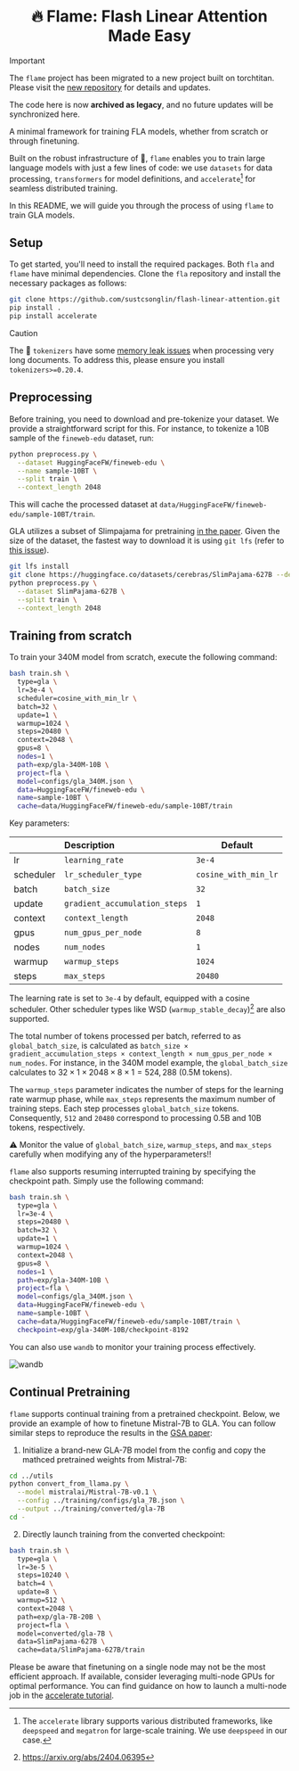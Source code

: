 <div align="center">

# 🔥 Flame: Flash Linear Attention Made Easy

</div>

> [!IMPORTANT]
> The `flame` project has been migrated to a new project built on torchtitan.  
> Please visit the [new repository](https://github.com/fla-org/flame) for details and updates.
>
> The code here is now **archived as legacy**, and no future updates will be synchronized here.

A minimal framework for training FLA models, whether from scratch or through finetuning.

Built on the robust infrastructure of 🤗, `flame` enables you to train large language models with just a few lines of code:
we use `datasets` for data processing, `transformers` for model definitions, and `accelerate`[^1] for seamless distributed training.

In this README, we will guide you through the process of using `flame` to train GLA models.

## Setup

To get started, you'll need to install the required packages.
Both `fla` and `flame` have minimal dependencies.
Clone the `fla` repository and install the necessary packages as follows:

```bash
git clone https://github.com/sustcsonglin/flash-linear-attention.git
pip install .
pip install accelerate
```

> [!CAUTION]
> The 🤗 `tokenizers` have some [memory leak issues](https://github.com/huggingface/tokenizers/issues/1539) when processing very long documents.
> To address this, please ensure you install `tokenizers>=0.20.4`.

## Preprocessing

Before training, you need to download and pre-tokenize your dataset.
We provide a straightforward script for this.
For instance, to tokenize a 10B sample of the `fineweb-edu` dataset, run:

```bash
python preprocess.py \
  --dataset HuggingFaceFW/fineweb-edu \
  --name sample-10BT \
  --split train \
  --context_length 2048
```

This will cache the processed dataset at `data/HuggingFaceFW/fineweb-edu/sample-10BT/train`.

GLA utilizes a subset of Slimpajama for pretraining [in the paper](https://proceedings.mlr.press/v235/yang24ab.html).
Given the size of the dataset, the fastest way to download it is using `git lfs` (refer to [this issue](https://huggingface.co/datasets/cerebras/SlimPajama-627B/discussions/2)).
```bash
git lfs install
git clone https://huggingface.co/datasets/cerebras/SlimPajama-627B --depth 1
python preprocess.py \
  --dataset SlimPajama-627B \
  --split train \
  --context_length 2048
```

## Training from scratch

To train your 340M model from scratch, execute the following command:

```bash
bash train.sh \
  type=gla \
  lr=3e-4 \
  scheduler=cosine_with_min_lr \
  batch=32 \
  update=1 \
  warmup=1024 \
  steps=20480 \
  context=2048 \
  gpus=8 \  
  nodes=1 \
  path=exp/gla-340M-10B \
  project=fla \
  model=configs/gla_340M.json \
  data=HuggingFaceFW/fineweb-edu \
  name=sample-10BT \
  cache=data/HuggingFaceFW/fineweb-edu/sample-10BT/train
```

Key parameters:

|           | Description                   | Default              |
| :-------- | :---------------------------- | -------------------- |
| lr        | `learning_rate`               | `3e-4`               |
| scheduler | `lr_scheduler_type`           | `cosine_with_min_lr` |
| batch     | `batch_size`                  | `32`                 |
| update    | `gradient_accumulation_steps` | `1`                  |
| context   | `context_length`              | `2048`               |
| gpus      | `num_gpus_per_node`           | `8`                  |
| nodes     | `num_nodes`                   | `1`                  |
| warmup    | `warmup_steps`                | `1024`               |
| steps     | `max_steps`                   | `20480`              |

The learning rate is set to `3e-4` by default, equipped with a cosine scheduler.
Other scheduler types like WSD (`warmup_stable_decay`)[^2] are also supported.

The total number of tokens processed per batch, referred to as `global_batch_size`, is calculated as
`batch_size × gradient_accumulation_steps × context_length × num_gpus_per_node × num_nodes`.
For instance, in the 340M model example, the `global_batch_size` calculates to $32 \times 1 \times 2048 \times 8 \times 1 = 524,288$ (0.5M tokens).

The `warmup_steps` parameter indicates the number of steps for the learning rate warmup phase, while `max_steps` represents the maximum number of training steps.
Each step processes `global_batch_size` tokens.
Consequently, `512` and `20480` correspond to processing 0.5B and 10B tokens, respectively.

:warning: Monitor the value of `global_batch_size`, `warmup_steps`, and `max_steps` carefully when modifying any of the hyperparameters!!

`flame` also supports resuming interrupted training by specifying the checkpoint path.
Simply use the following command:

```bash
bash train.sh \
  type=gla \
  lr=3e-4 \
  steps=20480 \
  batch=32 \
  update=1 \
  warmup=1024 \
  context=2048 \
  gpus=8 \  
  nodes=1 \
  path=exp/gla-340M-10B \
  project=fla \
  model=configs/gla_340M.json \
  data=HuggingFaceFW/fineweb-edu \
  name=sample-10BT \
  cache=data/HuggingFaceFW/fineweb-edu/sample-10BT/train \
  checkpoint=exp/gla-340M-10B/checkpoint-8192
```

You can also use `wandb` to monitor your training process effectively.

![wandb](https://github.com/user-attachments/assets/05ca031c-1cae-41c9-bfcb-5b6b6d0df729)

## Continual Pretraining

`flame` supports continual training from a pretrained checkpoint.
Below, we provide an example of how to finetune Mistral-7B to GLA.
You can follow similar steps to reproduce the results in the [GSA paper](https://arxiv.org/abs/2409.07146):

1. Initialize a brand-new GLA-7B model from the config and copy the mathced pretrained weights from Mistral-7B:
```bash
cd ../utils
python convert_from_llama.py \
  --model mistralai/Mistral-7B-v0.1 \
  --config ../training/configs/gla_7B.json \
  --output ../training/converted/gla-7B
cd -
```

2. Directly launch training from the converted checkpoint:
```bash
bash train.sh \
  type=gla \
  lr=3e-5 \
  steps=10240 \
  batch=4 \
  update=8 \
  warmup=512 \
  context=2048 \
  path=exp/gla-7B-20B \
  project=fla \
  model=converted/gla-7B \
  data=SlimPajama-627B \
  cache=data/SlimPajama-627B/train
```

Please be aware that finetuning on a single node may not be the most efficient approach.
If available, consider leveraging multi-node GPUs for optimal performance.
You can find guidance on how to launch a multi-node job in the [accelerate tutorial](https://github.com/huggingface/accelerate/blob/main/examples/slurm/submit_multinode.sh).

[^1]: The `accelerate` library supports various distributed frameworks, like `deepspeed` and `megatron` for large-scale training. We use `deepspeed` in our case.
[^2]: https://arxiv.org/abs/2404.06395
